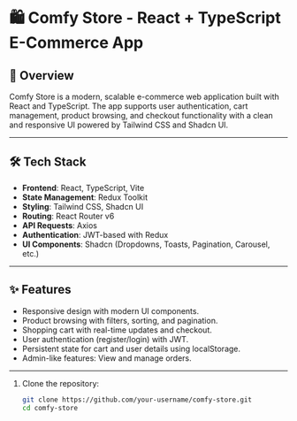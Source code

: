 # 🛍️ Comfy Store - React + TypeScript E-Commerce App

## 🚀 Overview
Comfy Store is a modern, scalable e-commerce web application built with React and TypeScript. The app supports user authentication, cart management, product browsing, and checkout functionality with a clean and responsive UI powered by Tailwind CSS and Shadcn UI.

---

## 🛠️ Tech Stack
- **Frontend**: React, TypeScript, Vite
- **State Management**: Redux Toolkit
- **Styling**: Tailwind CSS, Shadcn UI
- **Routing**: React Router v6
- **API Requests**: Axios
- **Authentication**: JWT-based with Redux
- **UI Components**: Shadcn (Dropdowns, Toasts, Pagination, Carousel, etc.)

---

## ✨ Features
- Responsive design with modern UI components.
- Product browsing with filters, sorting, and pagination.
- Shopping cart with real-time updates and checkout.
- User authentication (register/login) with JWT.
- Persistent state for cart and user details using localStorage.
- Admin-like features: View and manage orders.

---



1. Clone the repository:
   ```sh
   git clone https://github.com/your-username/comfy-store.git
   cd comfy-store
